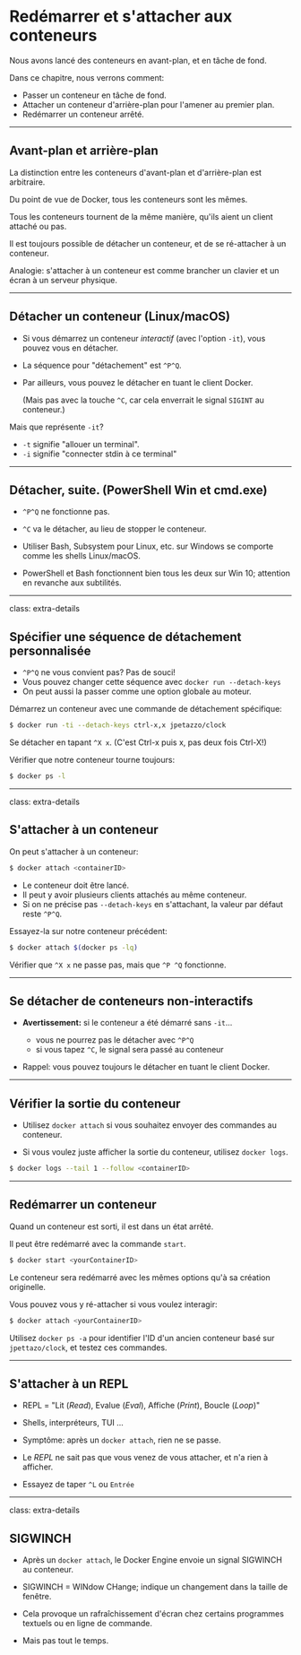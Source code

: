 # Redémarrer et s'attacher aux conteneurs

Nous avons lancé des conteneurs en avant-plan, et en tâche de fond.

Dans ce chapitre, nous verrons comment:

 * Passer un conteneur en tâche de fond.
 * Attacher un conteneur d'arrière-plan pour l'amener au premier plan.
 * Redémarrer un conteneur arrêté.

---

## Avant-plan et arrière-plan

La distinction entre les conteneurs d'avant-plan et d'arrière-plan est arbitraire.

Du point de vue de Docker, tous les conteneurs sont les mêmes.

Tous les conteneurs tournent de la même manière, qu'ils aient un client attaché ou pas.

Il est toujours possible de détacher un conteneur, et de se ré-attacher à un conteneur.

Analogie: s'attacher à un conteneur est comme brancher un clavier et un écran à un serveur physique.

---

## Détacher un conteneur (Linux/macOS)

* Si vous démarrez un conteneur *interactif* (avec l'option `-it`), vous pouvez vous en détacher.

* La séquence pour "détachement" est `^P^Q`.

* Par ailleurs, vous pouvez le détacher en tuant le client Docker.

  (Mais pas avec la touche `^C`, car cela enverrait le signal `SIGINT` au conteneur.)

Mais que représente `-it`?

* `-t` signifie "allouer un terminal".
* `-i` signifie "connecter stdin à ce terminal"

---

## Détacher, suite. (PowerShell Win et cmd.exe)

* `^P^Q` ne fonctionne pas.

* `^C` va le détacher, au lieu de stopper le conteneur.

* Utiliser Bash, Subsystem pour Linux, etc. sur Windows se comporte comme les shells Linux/macOS.

* PowerShell et Bash fonctionnent bien tous les deux sur Win 10; attention en revanche aux subtilités.

---

class: extra-details

## Spécifier une séquence de détachement personnalisée

* `^P^Q` ne vous convient pas? Pas de souci!
* Vous pouvez changer cette séquence avec `docker run --detach-keys`
* On peut aussi la passer comme une option globale au moteur.

Démarrez un conteneur avec une commande de détachement spécifique:

```bash
$ docker run -ti --detach-keys ctrl-x,x jpetazzo/clock
```

Se détacher en tapant `^X x`. (C'est Ctrl-x puis x, pas deux fois Ctrl-X!)

Vérifier que notre conteneur tourne toujours:

```bash
$ docker ps -l
```

---

class: extra-details

## S'attacher à un conteneur

On peut s'attacher à un conteneur:

```bash
$ docker attach <containerID>
```

* Le conteneur doit être lancé.
* Il peut y avoir plusieurs clients attachés au même conteneur.
* Si on ne précise pas `--detach-keys` en s'attachant, la valeur par défaut reste `^P^Q`.

Essayez-la sur notre conteneur précédent:

```bash
$ docker attach $(docker ps -lq)
```

Vérifier que `^X x` ne passe pas, mais que `^P ^Q` fonctionne.

---

## Se détacher de conteneurs non-interactifs

* **Avertissement:** si le conteneur a été démarré sans `-it`...

  * vous ne pourrez pas le détacher avec `^P^Q`
  * si vous tapez `^C`, le signal sera passé au conteneur

* Rappel: vous pouvez toujours le détacher en tuant le client Docker.

---

## Vérifier la sortie du conteneur

* Utilisez `docker attach` si vous souhaitez envoyer des commandes au conteneur.

* Si vous voulez juste afficher la sortie du conteneur, utilisez `docker logs`.

```bash
$ docker logs --tail 1 --follow <containerID>
```

---

## Redémarrer un conteneur

Quand un conteneur est sorti, il est dans un état arrêté.

Il peut être redémarré avec la commande `start`.

```bash
$ docker start <yourContainerID>
```

Le conteneur sera redémarré avec les mêmes options qu'à sa création originelle.

Vous pouvez vous y ré-attacher si vous voulez interagir:

```bash
$ docker attach <yourContainerID>
```

Utilisez `docker ps -a` pour identifier l'ID d'un ancien conteneur basé sur `jpettazo/clock`, et testez ces commandes.

---

## S'attacher à un REPL

* REPL = "Lit (_Read_), Evalue (_Eval_), Affiche (_Print_), Boucle (_Loop_)"

* Shells, interpréteurs, TUI ...

* Symptôme: après un `docker attach`, rien ne se passe.

* Le _REPL_ ne sait pas que vous venez de vous attacher, et n'a rien à afficher.

* Essayez de taper `^L` ou `Entrée`

---

class: extra-details

## SIGWINCH


* Après un `docker attach`, le Docker Engine envoie un signal SIGWINCH au conteneur.

* SIGWINCH = WINdow CHange; indique un changement dans la taille de fenêtre.

* Cela provoque un rafraîchissement d'écran chez certains programmes textuels ou en ligne de commande.

* Mais pas tout le temps.
